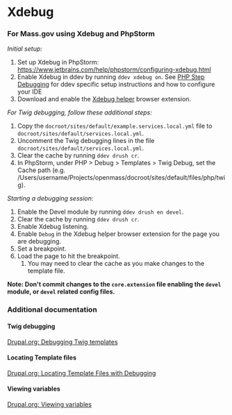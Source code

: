 # Xdebug

### For Mass.gov using Xdebug and PhpStorm

*Initial setup:*
1. Set up Xdebug in PhpStorm: https://www.jetbrains.com/help/phpstorm/configuring-xdebug.html
2. Enable Xdebug in ddev by running `ddev xdebug on`.  See [PHP Step Debugging](https://ddev.readthedocs.io/en/stable/users/step-debugging/) for ddev specific setup instructions and how to configure your IDE
3. Download and enable the [Xdebug helper](https://www.jetbrains.com/help/phpstorm/browser-debugging-extensions.html) browser extension.

*For Twig debugging, follow these additional steps:*
1. Copy the `docroot/sites/default/example.services.local.yml` file to `docroot/sites/default/services.local.yml`.
2. Uncomment the Twig debugging lines in the file `docroot/sites/default/services.local.yml`.
3. Clear the cache by running `ddev drush cr`.
4. In PhpStorm, under PHP > Debug > Templates > Twig Debug, set the Cache path (e.g. /Users/username/Projects/openmass/docroot/sites/default/files/php/twig).

*Starting a debugging session:*
1. Enable the Devel module by running `ddev drush en devel`.
2. Clear the cache by running `ddev drush cr`.
3. Enable Xdebug listening.
4. Enable `Debug` in the Xdebug helper browser extension for the page you are debugging.
5. Set a breakpoint.
6. Load the page to hit the breakpoint.
   1. You may need to clear the cache as you make changes to the template file.

**Note: Don't commit changes to the `core.extension` file enabling the `devel` module, or `devel` related config files.**

### Additional documentation

#### Twig debugging

[Drupal.org: Debugging Twig templates](https://www.drupal.org/docs/theming-drupal/twig-in-drupal/debugging-twig-templates)

#### Locating Template files

[Drupal.org: Locating Template Files with Debugging](https://www.drupal.org/node/2358785)

#### Viewing variables

[Drupal.org: Viewing variables](https://www.drupal.org/docs/theming-drupal/twig-in-drupal/debugging-twig-templates#s-viewing-variables)
